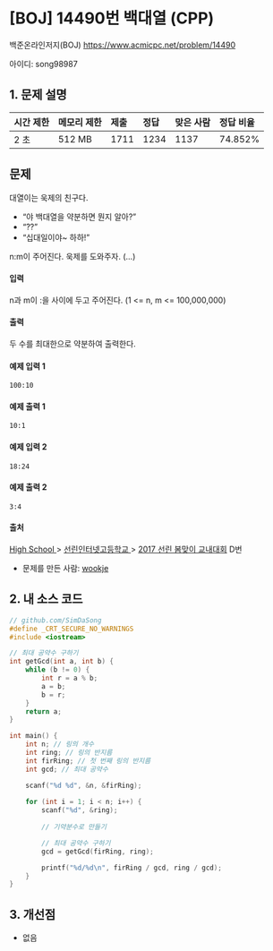 # [BOJ] 14490번 백대열 (CPP)

백준온라인저지(BOJ) https://www.acmicpc.net/problem/14490

아이디: song98987



## 1. 문제 설명

| 시간 제한 | 메모리 제한 | 제출 | 정답 | 맞은 사람 | 정답 비율 |
| :-------- | :---------- | :--- | :--- | :-------- | :-------- |
| 2 초      | 512 MB      | 1711 | 1234 | 1137      | 74.852%   |

## 문제

대열이는 욱제의 친구다.

- “야 백대열을 약분하면 뭔지 알아?”
- “??”
- “십대일이야~ 하하!”

n:m이 주어진다. 욱제를 도와주자. (...)

#### 입력

n과 m이 :을 사이에 두고 주어진다. (1 <= n, m <= 100,000,000)

#### 출력

두 수를 최대한으로 약분하여 출력한다.



#### 예제 입력 1 

```
100:10
```

#### 예제 출력 1 

```
10:1
```

#### 예제 입력 2 

```
18:24
```

#### 예제 출력 2 

```
3:4
```



#### 출처

[High School ](https://www.acmicpc.net/category/97)> [선린인터넷고등학교 ](https://www.acmicpc.net/category/394)> [2017 선린 봄맞이 교내대회](https://www.acmicpc.net/category/detail/1732) D번

- 문제를 만든 사람: [wookje](https://www.acmicpc.net/user/wookje)

  

## 2. 내 소스 코드

```c++
// github.com/SimDaSong
#define _CRT_SECURE_NO_WARNINGS
#include <iostream>

// 최대 공약수 구하기
int getGcd(int a, int b) {
	while (b != 0) {
		int r = a % b;
		a = b;
		b = r;
	}
	return a;
}

int main() {
	int n; // 링의 개수
	int ring; // 링의 반지름
	int firRing; // 첫 번째 링의 반지름
	int gcd; // 최대 공약수

	scanf("%d %d", &n, &firRing);
	
	for (int i = 1; i < n; i++) {
		scanf("%d", &ring);
		
		// 기약분수로 만들기

		// 최대 공약수 구하기
		gcd = getGcd(firRing, ring);

		printf("%d/%d\n", firRing / gcd, ring / gcd);
	}
}
```



## 3. 개선점

- 없음
